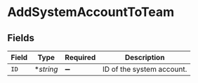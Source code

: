 # AddSystemAccountToTeam


## Fields

| Field                     | Type                      | Required                  | Description               |
| ------------------------- | ------------------------- | ------------------------- | ------------------------- |
| `ID`                      | **string*                 | :heavy_minus_sign:        | ID of the system account. |